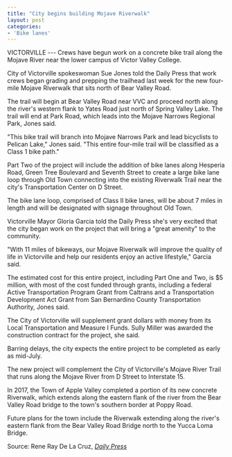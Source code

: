 ```yaml
---
title: "City begins building Mojave Riverwalk"
layout: post
categories:
- 'Bike lanes'
---
```


VICTORVILLE --- Crews have begun work on a concrete bike trail along the Mojave River near the lower campus of Victor Valley College.

City of Victorville spokeswoman Sue Jones told the Daily Press that work crews began grading and prepping the trailhead last week for the new four-mile Mojave Riverwalk that sits north of Bear Valley Road.

The trail will begin at Bear Valley Road near VVC and proceed north along the river's western flank to Yates Road just north of Spring Valley Lake. The trail will end at Park Road, which leads into the Mojave Narrows Regional Park, Jones said.

"This bike trail will branch into Mojave Narrows Park and lead bicyclists to Pelican Lake," Jones said. "This entire four-mile trail will be classified as a Class 1 bike path."

Part Two of the project will include the addition of bike lanes along Hesperia Road, Green Tree Boulevard and Seventh Street to create a large bike lane loop through Old Town connecting into the existing Riverwalk Trail near the city's Transportation Center on D Street.

The bike lane loop, comprised of Class II bike lanes, will be about 7 miles in length and will be designated with signage throughout Old Town.

Victorville Mayor Gloria Garcia told the Daily Press she's very excited that the city began work on the project that will bring a "great amenity" to the community.

"With 11 miles of bikeways, our Mojave Riverwalk will improve the quality of life in Victorville and help our residents enjoy an active lifestyle," Garcia said.

The estimated cost for this entire project, including Part One and Two, is $5 million, with most of the cost funded through grants, including a federal Active Transportation Program Grant from Caltrans and a Transportation Development Act Grant from San Bernardino County Transportation Authority, Jones said.

The City of Victorville will supplement grant dollars with money from its Local Transportation and Measure I Funds. Sully Miller was awarded the construction contract for the project, she said.

Barring delays, the city expects the entire project to be completed as early as mid-July.

The new project will complement the City of Victorville's Mojave River Trail that runs along the Mojave River from D Street to Interstate 15.

In 2017, the Town of Apple Valley completed a portion of its new concrete Riverwalk, which extends along the eastern flank of the river from the Bear Valley Road bridge to the town's southern border at Poppy Road.

Future plans for the town include the Riverwalk extending along the river's eastern flank from the Bear Valley Road Bridge north to the Yucca Loma Bridge.

Source: Rene Ray De La Cruz, [*Daily Press*](https://www.vvdailypress.com)
